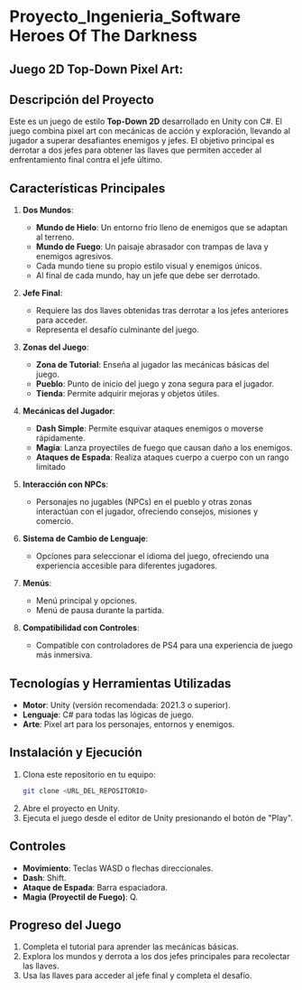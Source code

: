 # Proyecto_Ingenieria_Software Heroes Of The Darkness
## Juego 2D Top-Down Pixel Art: 

## Descripción del Proyecto

Este es un juego de estilo **Top-Down 2D** desarrollado en Unity con C#. El juego combina pixel art con mecánicas de acción y exploración, llevando al jugador a superar desafiantes enemigos y jefes. El objetivo principal es derrotar a dos jefes para obtener las llaves que permiten acceder al enfrentamiento final contra el jefe último.

## Características Principales

1. **Dos Mundos**:

   - **Mundo de Hielo**: Un entorno frío lleno de enemigos que se adaptan al terreno.
   - **Mundo de Fuego**: Un paisaje abrasador con trampas de lava y enemigos agresivos.
   - Cada mundo tiene su propio estilo visual y enemigos únicos.
   - Al final de cada mundo, hay un jefe que debe ser derrotado.

2. **Jefe Final**:

   - Requiere las dos llaves obtenidas tras derrotar a los jefes anteriores para acceder.
   - Representa el desafío culminante del juego.

3. **Zonas del Juego**:

   - **Zona de Tutorial**: Enseña al jugador las mecánicas básicas del juego.
   - **Pueblo**: Punto de inicio del juego y zona segura para el jugador.
   - **Tienda**: Permite adquirir mejoras y objetos útiles.

4. **Mecánicas del Jugador**:

   - **Dash Simple**: Permite esquivar ataques enemigos o moverse rápidamente.
   - **Magia**: Lanza proyectiles de fuego que causan daño a los enemigos.&#x20;
   - **Ataques de Espada**: Realiza ataques cuerpo a cuerpo con un rango limitado

5. **Interacción con NPCs**:

   - Personajes no jugables (NPCs) en el pueblo y otras zonas interactúan con el jugador, ofreciendo consejos, misiones y comercio.

6. **Sistema de Cambio de Lenguaje**:

   - Opciones para seleccionar el idioma del juego, ofreciendo una experiencia accesible para diferentes jugadores.

7. **Menús**:

   - Menú principal y opciones.
   - Menú de pausa durante la partida.

8. **Compatibilidad con Controles**:

   - Compatible con controladores de PS4 para una experiencia de juego más inmersiva.

## Tecnologías y Herramientas Utilizadas

- **Motor**: Unity (versión recomendada: 2021.3 o superior).
- **Lenguaje**: C# para todas las lógicas de juego.
- **Arte**: Pixel art para los personajes, entornos y enemigos.

## Instalación y Ejecución

1. Clona este repositorio en tu equipo:
   ```bash
   git clone <URL_DEL_REPOSITORIO>
   ```
2. Abre el proyecto en Unity.
3. Ejecuta el juego desde el editor de Unity presionando el botón de "Play".

## Controles

- **Movimiento**: Teclas WASD o flechas direccionales.
- **Dash**: Shift. 
- **Ataque de Espada**: Barra espaciadora.
- **Magia (Proyectil de Fuego)**: Q.

## Progreso del Juego

1. Completa el tutorial para aprender las mecánicas básicas.
2. Explora los mundos y derrota a los dos jefes principales para recolectar las llaves.
3. Usa las llaves para acceder al jefe final y completa el desafío.
